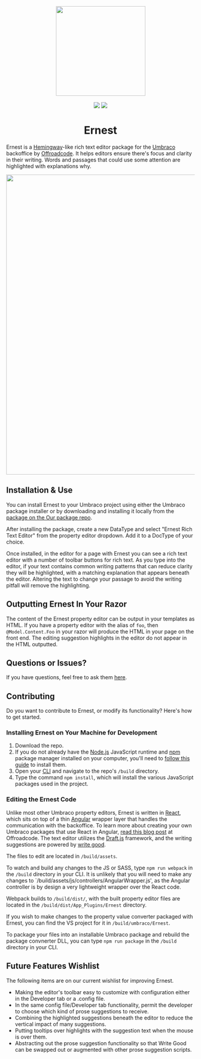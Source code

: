 <div align="center">
    <a href="http://github.com/cssquirrel/ernest/">
        <img width="239" src="https://github.com/cssquirrel/Ernest/blob/master/resources/ernest-title.png" />
    </a>
    <br>
    <br>
    <img src="https://img.shields.io/badge/version-1.0.0.beta2-yellow.svg" />
    <img src="https://img.shields.io/badge/our-umbraco-orange.svg">
    <h1>Ernest</h1>
</div>

Ernest is a [Hemingway](http://www.hemingwayapp.com/)-like rich text editor package for the [Umbraco](https://umbraco.com/) backoffice by [Offroadcode](https://offroadcode.com). It helps editors ensure there's focus and clarity in their writing. Words and passages that could use some attention are highlighted with explanations why. 

<div align="center">
    <img width="800" src="https://github.com/cssquirrel/Ernest/blob/master/resources/ernest-screenshot.png" />
</div>

## Installation & Use

You can install Ernest to your Umbraco project using either the Umbraco package installer or by downloading and installing it locally from the [package on the Our package repo](http://urlgoeshere).

After installing the package, create a new DataType and select "Ernest Rich Text Editor" from the property editor dropdown. Add it to a DocType of your choice.

Once installed, in the editor for a page with Ernest you can see a rich text editor with a number of toolbar buttons for rich text. As you type into the editor, if your text contains common writing patterns that can reduce clarity they will be highlighted, with a matching explanation that appears beneath the editor. Altering the text to change your passage to avoid the writing pitfall will remove the highlighting.

## Outputting Ernest In Your Razor

The content of the Ernest property editor can be output in your templates as HTML. If you have a property editor with the alias of `foo`, then `@Model.Content.Foo` in your razor will produce the HTML in your page on the front end. The editing suggestion highlights in the editor do not appear in the HTML outputted.

## Questions or Issues?

If you have questions, feel free to ask them [here](http://urlgoeshere).

## Contributing

Do you want to contribute to Ernest, or modify its functionality? Here's how to get started.

### Installing Ernest on Your Machine for Development

1. Download the repo.
2. If you do not already have the [Node.js](https://nodejs.org/) JavaScript runtime and [npm](https://docs.npmjs.com/getting-started/what-is-npm) package manager installed on your computer, you'll need to [follow this guide](https://docs.npmjs.com/getting-started/installing-node) to install them.
3. Open your [CLI](https://en.wikipedia.org/wiki/Command-line_interface) and navigate to the repo's `/build` directory.
4. Type the command `npm install`, which will install the various JavaScript packages used in the project.

### Editing the Ernest Code

Unlike most other Umbraco property editors, Ernest is written in [React](https://facebook.github.io/react/), which sits on top of a thin [Angular](https://angular.io/) wrapper layer that handles the communication with the backoffice. To learn more about creating your own Umbraco packages that use React in Angular, [read this blog post](http://urlgoeshere) at Offroadcode. The text editor utilizes the [Draft.js](https://draftjs.org/) framework, and the writing suggestions are powered by [write good](https://github.com/btford/write-good).

The files to edit are located in `/build/assets`.

To watch and build any changes to the JS or SASS, type `npm run webpack` in the `/build` directory in your CLI. It is unlikely that you will need to make any changes to `/build/assets/js/controllers/AngularWrapper.js', as the Angular controller is by design a very lightweight wrapper over the React code.

Webpack builds to `/build/dist/`, with the built property editor files are located in the `/build/dist/App_Plugins/Ernest` directory.

If you wish to make changes to the property value converter packaged with Ernest, you can find the VS project for it in `/build/umbraco/Ernest`.

To package your files into an installable Umbraco package and rebuild the package convnerter DLL, you can type `npm run package` in the `/build` directory in your CLI. 

## Future Features Wishlist

The following items are on our current wishlist for improving Ernest.

* Making the editor's toolbar easy to customize with configuration either in the Developer tab or a .config file.
* In the same config file/Developer tab functionality, permit the developer to choose which kind of prose suggestions to receive.
* Combining the highlighted suggestions beneath the editor to reduce the vertical impact of many suggestions.
* Putting tooltips over highlights with the suggestion text when the mouse is over them.
* Abstracting out the prose suggestion functionality so that Write Good can be swapped out or augmented with other prose suggestion scripts.
